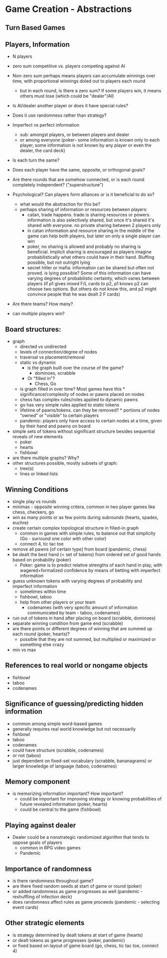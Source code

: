 # Game Creation - Abstractions


## Turn Based Games

## Players, Information
 * N players
 * zero sum competitive vs. players competing against AI
 * Non-zero sum perhaps means players can accumulate winnings over time, with proportional winnings doled out to players each round
    * but in each round, is there a zero sum? If some players win, it means others must lose (which could be "dealer"/AI)

 * Is AI/dealer another player or does it have special rules?
 * Does it use randomness rather than strategy?
 * Imperfect vs perfect information
    * sub: amongst players, or between players and dealer
    * or among everyone (poker- some information is known only to each player, some information is not known by any player or even the dealer, the card deck)
 * Is each turn the same?
 * Does each player have the same, opposite, or orthogonal goals?
 * Are there rounds that are somehow connected, or is each round completely independent? ("superstructure")
 * Psychological? Can players form alliances or is it beneficial to do so?
   * what would the abstraction for this be?
   * perhaps sharing of information or resources between players:
     * catan, trade happens. trade is sharing resources or powers. information is also selectively shared, but once it's shared it's shared with everyone. no private sharing between 2 players only
     * in catan information and resource sharing in the middle of the game can help both players, but later on only a single player can win
     * poker, no sharing is allowed and probably no sharing is beneficial. Implicit sharing is encouraged as players imagine probabilistically what others could have in their hand. Bluffing possible, but not outright lying
     * secret hitler or mafia: information can be shared but often not proved. is lying possible? Some of this information can have varying degrees of probabilistic certainty, which varies between players (if p1 gives mixed F/L cards to p2, p1 knows p2 can choose two options. But others do not know this, and p2 might convince people that he was dealt 2 F cards)
 * Are there teams? How many?
 * can multiple players win?
## Board structures:
   * graph
     * directed vs undirected
     * levels of connection/degree of nodes
     * traversal vs placement/removal
     * static vs dynamic
       * is the graph built over the course of the game?
         - dominoes, scrabble
       * Or "filled in"?
         - Chess, Go
     * is graph filled in over time? Most games have this
    * significance/complexity of nodes or pawns placed on nodes
      * chess has complex rules/roles applied to dynamic pawns
      * go has very simple rules applied to static tokens
      * lifetime of pawns/tokens. can they be removed?
    * portions of nodes "owned" or "visible" to certain players
      * pandemic: players only have access to certain nodes at a time, given by their hand and pawns on board
   * simple sets of tokens without significant structure besides sequential reveals of new elements
     * poker
     * hearts
     * fishbowl
   * are there multiple graphs? Why?
   * other structures possible, mostly subsets of graph:
     * tree(s)
     * lines or linked lists

## Winning Conditions
  * single play vs rounds
  * minimax - opposite winning critera, common in two player games like chess, checkers, go
  * win as many points or as few points during subrounds (hearts, spades, euchre)
  * create certain complex topological structure in filled-in graph
    * common in games with simple rules, to balance out that simplicity (Go - surround one color with other color)
    * connect 4, tic tac toe
  * remove all pawns [of certain type] from board (pandemic, chess)
  * be dealt the best hand (= set of tokens) from ordered set of good hands based on probability (poker)
    * Poker: game is to predict relative strengths of each hand in play, with wagered+formalized confidence by means of betting with imperfect information
  * guess unknown tokens with varying degrees of probability and imperfect information
    * sometimes within time
    * fishbowl, taboo
    * help from other players or your team
      * codenames (with very specific amount of information communicated by team - taboo, codenames)
  * run out of tokens in hand after placing on board (scrabble, dominoes)
  * separate winning condition from game end (scrabble)
  * are there points or different degrees of winning that are summed up each round (poker, hearts)?
    * possible that they are not summed, but multiplied or maximized or something else crazy
  * min vs max
## References to real world or nongame objects
  * fishbowl
  * taboo
  * codenames
## Significance of guessing/predicting hidden information
  * common among simple word-based games
  * generally requires real world knowledge but not necessarily
  * fishbowl
  * taboo
  * codenames
  * could have structure (scrabble, codenames)
  * or not (taboo)
  * just dependent on fixed-set vocabulary (scrabble, bananagrams) or larger knowledge of language (taboo, codenames)
## Memory component
  * is memorizing information important? How important?
    * could be important for improving strategy or knowing probabilities of future revealed information (poker, hearts)
    * could be central to the game (fishbowl)

## Playing against dealer
  * Dealer could be a nonstrategic randomized algorithm that tends to oppose goals of players
    * common in RPG video games
    * Pandemic

## Importance of randomness
  * is there randomness throughout game?
  * are there fixed random seeds at start of game or round (poker)
  * or added randomness as game progresses as well (pandemic - reshuffling of infection deck)
  * does randomness affect rules as game proceeds (pandemic - selecting event cards)
## Other strategic elements
  * is strategy determined by dealt tokens at start of game (hearts)
  * or dealt tokens as game progresses (poker, pandemic)
  * or fixed based on layout of game board (go, chess, tic tac toe, connect 4)